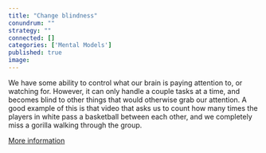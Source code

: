 ```yaml
---
title: "Change blindness"
conundrum: ""
strategy: ""
connected: []
categories: ['Mental Models']
published: true
image: 
---
```


We have some ability to control what our brain is paying attention to, or watching for. However, it can only handle a couple tasks at a time, and becomes blind to other things that would otherwise grab our attention. A good example of this is that video that asks us to count how many times the players in white pass a basketball between each other, and we completely miss a gorilla walking through the group.

[More information](https://en.wikipedia.org/wiki/Change_blindness)


